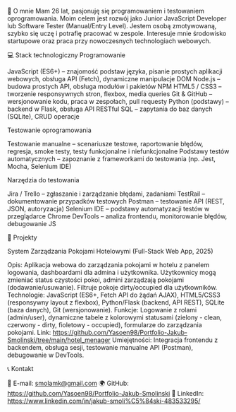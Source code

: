 📌 O mnie
Mam 26 lat, pasjonuję się programowaniem i testowaniem oprogramowania.
Moim celem jest rozwój jako Junior JavaScript Developer lub Software Tester (Manual/Entry Level).
Jestem osobą zmotywowaną, szybko się uczę i potrafię pracować w zespole.
Interesuje mnie środowisko startupowe oraz praca przy nowoczesnych technologiach webowych.


💻 Stack technologiczny
Programowanie

JavaScript (ES6+) – znajomość podstaw języka, pisanie prostych aplikacji webowych, obsługa API (Fetch), dynamiczne manipulacje DOM
Node.js – budowa prostych API, obsługa modułów i pakietów NPM
HTML5 / CSS3 – tworzenie responsywnych stron, flexbox, media queries
Git & GitHub – wersjonowanie kodu, praca w zespołach, pull requesty
Python (podstawy) – backend w Flask, obsługa API RESTful
SQL – zapytania do baz danych (SQLite), CRUD operacje

Testowanie oprogramowania

Testowanie manualne – scenariusze testowe, raportowanie błędów, regresja, smoke testy, testy funkcjonalne i niefunkcjonalne
Podstawy testów automatycznych – zapoznanie z frameworkami do testowania (np. Jest, Mocha, Selenium IDE)

Narzędzia do testowania

Jira / Trello – zgłaszanie i zarządzanie błędami, zadaniami
TestRail – dokumentowanie przypadków testowych
Postman – testowanie API (REST, JSON, autoryzacja)
Selenium IDE – podstawy automatyzacji testów w przeglądarce
Chrome DevTools – analiza frontendu, monitorowanie błędów, debugowanie JS

📂 Projekty

System Zarządzania Pokojami Hotelowymi (Full-Stack Web App, 2025)

Opis: Aplikacja webowa do zarządzania pokojami w hotelu z panelem logowania, dashboardami dla admina i użytkownika. Użytkownicy mogą zmieniać status czystości pokoi, admini zarządzają pokojami (dodawanie/usuwanie). Filtruje pokoje dirty/occupied dla użytkowników.
Technologie: JavaScript (ES6+, Fetch API do żądań AJAX), HTML5/CSS3 (responsywny layout z flexbox), Python/Flask (backend, API REST), SQLite (baza danych), Git (wersjonowanie).
Funkcje: Logowanie z rolami (admin/user), dynamiczne tabele z kolorowymi statusami (zielony - clean, czerwony - dirty, fioletowy - occupied), formularze do zarządzania pokojami.
Link: https://github.com/Yasoen98/Portfolio-Jakub-Smolinski/tree/main/hotel_menager
Umiejętności: Integracja frontendu z backendem, obsługa sesji, testowanie manualne API (Postman), debugowanie w DevTools.


📞 Kontakt

📧 E-mail: smolamk@gmail.com
🌍 GitHub: https://github.com/Yasoen98/Portfolio-Jakub-Smolinski
💼 LinkedIn: https://www.linkedin.com/in/jakub-smoli%C5%84ski-483533295/
